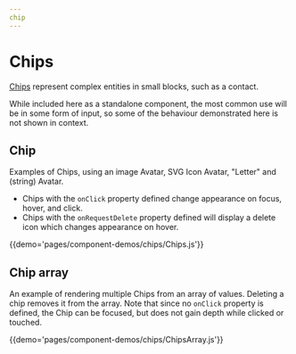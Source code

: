 ```yaml
---
chip
---
```


# Chips

[Chips](https://www.google.com/design/spec/components/chips.html)
represent complex entities in small blocks, such as a contact.

While included here as a standalone component, the most common use will
be in some form of input, so some of the behaviour demonstrated here is
not shown in context.

## Chip

Examples of Chips, using an image Avatar, SVG Icon Avatar, "Letter"
and (string) Avatar.
- Chips with the `onClick` property defined change appearance on focus,
hover, and click.
- Chips with the `onRequestDelete` property defined will display a delete
icon which changes appearance on hover.

{{demo='pages/component-demos/chips/Chips.js'}}

## Chip array
An example of rendering multiple Chips from an array of values.
Deleting a chip removes it from the array. Note that since no
`onClick` property is defined, the Chip can be focused, but does not
gain depth while clicked or touched.

{{demo='pages/component-demos/chips/ChipsArray.js'}}
